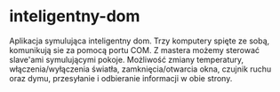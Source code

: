 # inteligentny-dom

Aplikacja symulująca inteligentny dom. Trzy komputery spięte ze sobą, komunikują sie za pomocą portu COM. Z mastera możemy sterować slave'ami 
symulującymi pokoje. Możliwość zmiany temperatury, włączenia/wyłączenia światła, zamknięcia/otwarcia okna, czujnik ruchu oraz dymu,
przesyłanie i odbieranie informacji w obie strony.
